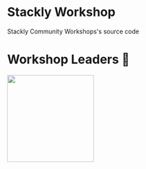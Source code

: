 # Stackly Workshop

Stackly Community Workshops's source code

# Workshop Leaders 🧠

<p>
 <img src="https://avatars.githubusercontent.com/u/45444014?s=400&u=1674692ebbf8e557ff6efde8c90a04dbf8141ef4&v=4" width="200"/>
 <a href="https://github.com/CoffeJeanCode" target="_blank" rel="noreferer nofollow"></a>
</p>
